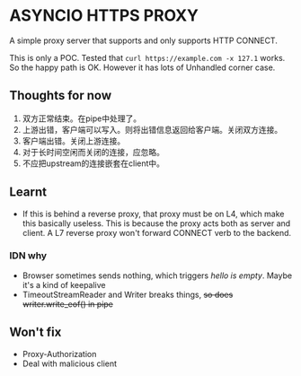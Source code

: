# ASYNCIO HTTPS PROXY

A simple proxy server that supports and only supports HTTP CONNECT.

This is only a POC. Tested that `curl https://example.com -x 127.1` works. So the happy path is OK. However it has lots of Unhandled corner case.

## Thoughts for now

1. 双方正常结束。在pipe中处理了。
2. 上游出错，客户端可以写入。则将出错信息返回给客户端。关闭双方连接。
3. 客户端出错。关闭上游连接。
4. 对于长时间空闲而关闭的连接，应忽略。
5. 不应把upstream的连接嵌套在client中。

## Learnt

* If this is behind a reverse proxy, that proxy must be on L4, which make this basically useless. This is because the proxy acts both as server and client. A L7 reverse proxy won't forward CONNECT verb to the backend.

### IDN why

* Browser sometimes sends nothing, which triggers *hello is empty*. Maybe it's a kind of keepalive
* TimeoutStreamReader and Writer breaks things, ~~so does writer.write_eof() in pipe~~

## Won't fix

* Proxy-Authorization
* Deal with malicious client
